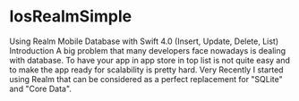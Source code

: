 # IosRealmSimple
Using Realm Mobile Database with Swift 4.0 (Insert, Update, Delete, List)
Introduction
A big problem that many developers face nowadays is dealing with database. To have your app in app store in top list is not quite easy and to make the app ready for scalability is pretty hard. Very Recently I started using Realm that can be considered as a perfect replacement for "SQLite" and "Core Data".